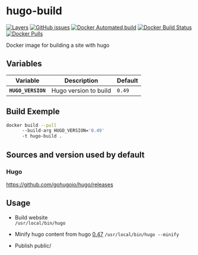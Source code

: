 # hugo-build

[![Layers](https://images.microbadger.com/badges/image/pad92/hugo-build.svg)](https://microbadger.com/images/pad92/hugo-build) [![GitHub issues](https://img.shields.io/github/issues/pad92/docker-hugo-build.svg)](https://github.com/pad92/docker-hugo-build) [![Docker Automated build](https://img.shields.io/docker/automated/pad92/hugo-build.svg?maxAge=2592000)](https://hub.docker.com/r/pad92/hugo-build/) [![Docker Build Status](https://img.shields.io/docker/build/pad92/hugo-build.svg?maxAge=2592000)](https://hub.docker.com/r/pad92/hugo-build/) [![Docker Pulls](https://img.shields.io/docker/pulls/pad92/hugo-build.svg)](https://hub.docker.com/r/pad92/hugo-build/)

Docker image for building a site with hugo

## Variables

| Variable             | Description             | Default   |
|----------------------|-------------------------|-----------|
| **`HUGO_VERSION`**   | Hugo version to build   | `0.49`    |


## Build Exemple

```sh
docker build --pull 
      --build-arg HUGO_VERSION='0.49'
      -t hugo-build .
```

## Sources and version used by default

### Hugo

https://github.com/gohugoio/hugo/releases

## Usage

* Build website  
```/usr/local/bin/hugo```

* Minify hugo content from hugo [0.47](https://github.com/gohugoio/hugo/releases/tag/v0.47)
```/usr/local/bin/hugo --minify```

* Publish public/
